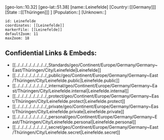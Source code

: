 ﻿---
location: [51.38,10.32]
mapzoom: [7,12] 
mapmarker: city 
type: City
tags:
- geo/City


SpocWebEntityId: 31922
isDeleted: false
confidential: public

---
[geo-lon::10.32]
[geo-lat::51.38]
[name::Leinefelde]
[Country::[[Germany]]]
[State ::[[Thüringen]]] ]
[Population::]
[Unknown::]


```leaflet
id: Leinefelde
coordinates: [[Leinefelde]]
markerFile: [[Leinefelde]]
defaultZoom: 11 
maxZoom: 18
```


## Confidential Links & Embeds: 
- [[../../../../../../../../_Standards/geo/Continent/Europe/Germany/Germany~East/Thüringen/City/Leinefelde|Leinefelde]] 
- [[../../../../../../../../_public/geo/Continent/Europe/Germany/Germany~East/Thüringen/City/Leinefelde.public|Leinefelde.public]] 
- [[../../../../../../../../_internal/geo/Continent/Europe/Germany/Germany~East/Thüringen/City/Leinefelde.internal|Leinefelde.internal]] 
- [[../../../../../../../../_protect/geo/Continent/Europe/Germany/Germany~East/Thüringen/City/Leinefelde.protect|Leinefelde.protect]] 
- [[../../../../../../../../_private/geo/Continent/Europe/Germany/Germany~East/Thüringen/City/Leinefelde.private|Leinefelde.private]] 
- [[../../../../../../../../_personal/geo/Continent/Europe/Germany/Germany~East/Thüringen/City/Leinefelde.personal|Leinefelde.personal]] 
- [[../../../../../../../../_secret/geo/Continent/Europe/Germany/Germany~East/Thüringen/City/Leinefelde.secret|Leinefelde.secret]] 
